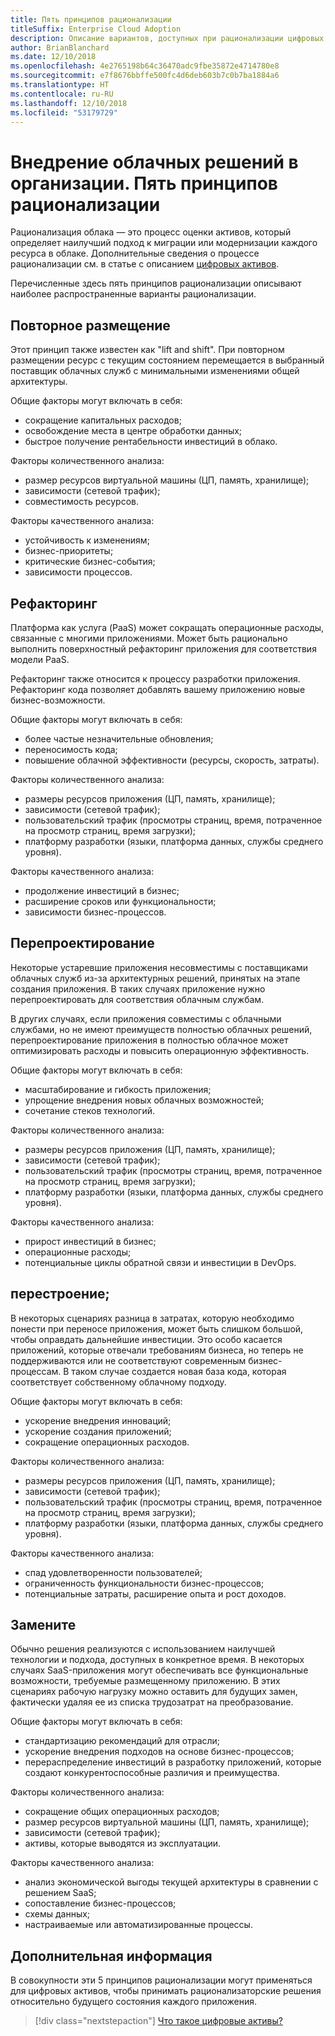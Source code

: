 ```yaml
---
title: Пять принципов рационализации
titleSuffix: Enterprise Cloud Adoption
description: Описание вариантов, доступных при рационализации цифровых активов
author: BrianBlanchard
ms.date: 12/10/2018
ms.openlocfilehash: 4e2765198b64c36470adc9fbe35872e4714780e8
ms.sourcegitcommit: e7f8676bbffe500fc4d6deb603b7c0b7ba1884a6
ms.translationtype: HT
ms.contentlocale: ru-RU
ms.lasthandoff: 12/10/2018
ms.locfileid: "53179729"
---
```

# <a name="enterprise-cloud-adoption-the-5-rs-of-rationalization"></a>Внедрение облачных решений в организации. Пять принципов рационализации

Рационализация облака — это процесс оценки активов, который определяет наилучший подход к миграции или модернизации каждого ресурса в облаке. Дополнительные сведения о процессе рационализации см. в статье с описанием [цифровых активов](overview.md).

Перечисленные здесь пять принципов рационализации описывают наиболее распространенные варианты рационализации.

## <a name="rehost"></a>Повторное размещение

Этот принцип также известен как "lift and shift". При повторном размещении ресурс с текущим состоянием перемещается в выбранный поставщик облачных служб с минимальными изменениями общей архитектуры.

Общие факторы могут включать в себя:

* сокращение капитальных расходов;
* освобождение места в центре обработки данных;
* быстрое получение рентабельности инвестиций в облако.

Факторы количественного анализа:

* размер ресурсов виртуальной машины (ЦП, память, хранилище);
* зависимости (сетевой трафик);
* совместимость ресурсов.

Факторы качественного анализа:

* устойчивость к изменениям;
* бизнес-приоритеты;
* критические бизнес-события;
* зависимости процессов.

## <a name="refactor"></a>Рефакторинг

Платформа как услуга (PaaS) может сокращать операционные расходы, связанные с многими приложениями. Может быть рационально выполнить поверхностный рефакторинг приложения для соответствия модели PaaS.

Рефакторинг также относится к процессу разработки приложения. Рефакторинг кода позволяет добавлять вашему приложению новые бизнес-возможности.

Общие факторы могут включать в себя:

* более частые незначительные обновления;
* переносимость кода;
* повышение облачной эффективности (ресурсы, скорость, затраты).

Факторы количественного анализа:

* размеры ресурсов приложения (ЦП, память, хранилище);
* зависимости (сетевой трафик);
* пользовательский трафик (просмотры страниц, время, потраченное на просмотр страниц, время загрузки);
* платформу разработки (языки, платформа данных, службы среднего уровня).

Факторы качественного анализа:

* продолжение инвестиций в бизнес;
* расширение сроков или функциональности;
* зависимости бизнес-процессов.

## <a name="rearchitect"></a>Перепроектирование

Некоторые устаревшие приложения несовместимы с поставщиками облачных служб из-за архитектурных решений, принятых на этапе создания приложения. В таких случаях приложение нужно перепроектировать для соответствия облачным службам.

В других случаях, если приложения совместимы с облачными службами, но не имеют преимуществ полностью облачных решений, перепроектирование приложения в полностью облачное может оптимизировать расходы и повысить операционную эффективность.

Общие факторы могут включать в себя:

* масштабирование и гибкость приложения;
* упрощение внедрения новых облачных возможностей;
* сочетание стеков технологий.

Факторы количественного анализа:

* размеры ресурсов приложения (ЦП, память, хранилище);
* зависимости (сетевой трафик);
* пользовательский трафик (просмотры страниц, время, потраченное на просмотр страниц, время загрузки);
* платформу разработки (языки, платформа данных, службы среднего уровня).

Факторы качественного анализа:

* прирост инвестиций в бизнес;
* операционные расходы;
* потенциальные циклы обратной связи и инвестиции в DevOps.

## <a name="rebuild"></a>перестроение;

В некоторых сценариях разница в затратах, которую необходимо понести при переносе приложения, может быть слишком большой, чтобы оправдать дальнейшие инвестиции. Это особо касается приложений, которые отвечали требованиям бизнеса, но теперь не поддерживаются или не соответствуют современным бизнес-процессам. В таком случае создается новая база кода, которая соответствует собственному облачному подходу.

Общие факторы могут включать в себя:

* ускорение внедрения инноваций;
* ускорение создания приложений;
* сокращение операционных расходов.

Факторы количественного анализа:

* размеры ресурсов приложения (ЦП, память, хранилище);
* зависимости (сетевой трафик);
* пользовательский трафик (просмотры страниц, время, потраченное на просмотр страниц, время загрузки);
* платформу разработки (языки, платформа данных, службы среднего уровня).

Факторы качественного анализа:

* спад удовлетворенности пользователей;
* ограниченность функциональности бизнес-процессов;
* потенциальные затраты, расширение опыта и рост доходов.

## <a name="replace"></a>Замените

Обычно решения реализуются с использованием наилучшей технологии и подхода, доступных в конкретное время. В некоторых случаях SaaS-приложения могут обеспечивать все функциональные возможности, требуемые размещенному приложению. В этих сценариях рабочую нагрузку можно оставить для будущих замен, фактически удаляя ее из списка трудозатрат на преобразование.

Общие факторы могут включать в себя:

* стандартизацию рекомендаций для отрасли;
* ускорение внедрения подходов на основе бизнес-процессов;
* перераспределение инвестиций в разработку приложений, которые создают конкурентоспособные различия и преимущества.

Факторы количественного анализа:

* сокращение общих операционных расходов;
* размер ресурсов виртуальной машины (ЦП, память, хранилище);
* зависимости (сетевой трафик);
* активы, которые выводятся из эксплуатации.

Факторы качественного анализа:

* анализ экономической выгоды текущей архитектуры в сравнении с решением SaaS;
* сопоставление бизнес-процессов;
* схемы данных;
* настраиваемые или автоматизированные процессы.

## <a name="next-steps"></a>Дополнительная информация

В совокупности эти 5 принципов рационализации могут применяться для цифровых активов, чтобы принимать рационализаторские решения относительно будущего состояния каждого приложения.

> [!div class="nextstepaction"]
> [Что такое цифровые активы?](overview.md)